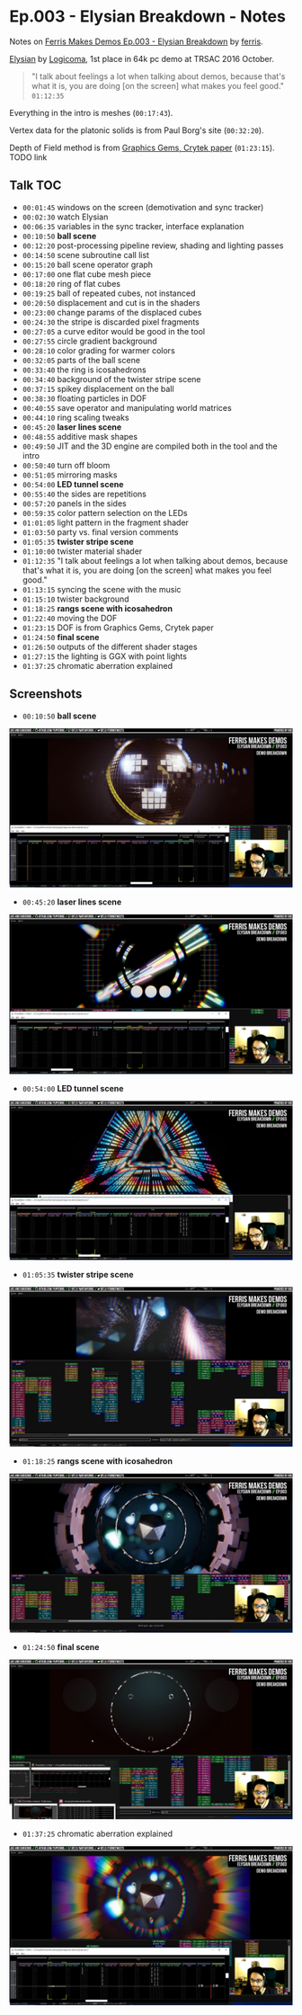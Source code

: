 # Ep.003 - Elysian Breakdown - Notes

Notes on [Ferris Makes Demos Ep.003 - Elysian Breakdown][talk] by [ferris](https://github.com/yupferris).

[Elysian][elysian] by [Logicoma][LGC], 1st place in 64k pc demo at TRSAC 2016 October.

>  "I talk about feelings a lot when talking about demos, because that's what it is, you are doing [on the screen] what makes you feel good." `01:12:35`

Everything in the intro is meshes (`00:17:43`). 

Vertex data for the platonic solids is from Paul Borg's site (`00:32:20`).

Depth of Field method is from [Graphics Gems, Crytek paper][crytek-paper] (`01:23:15`). TODO link

[talk]: https://www.youtube.com/watch?v=DcsesTY6AxI

[LGC]: http://www.pouet.net/groups.php?which=12638

[elysian]: http://www.pouet.net/prod.php?which=68375

[crytek-paper]: http://www.crytek.com/download/Sousa_Graphics_Gems_CryENGINE3.pdf

## Talk TOC

- `00:01:45` windows on the screen (demotivation and sync tracker)
- `00:02:30` watch Elysian
- `00:06:35` variables in the sync tracker, interface explanation
- `00:10:50` **ball scene**
- `00:12:20` post-processing pipeline review, shading and lighting passes
- `00:14:50` scene subroutine call list
- `00:15:20` ball scene operator graph
- `00:17:00` one flat cube mesh piece
- `00:18:20` ring of flat cubes
- `00:19:25` ball of repeated cubes, not instanced
- `00:20:50` displacement and cut is in the shaders
- `00:23:00` change params of the displaced cubes
- `00:24:30` the stripe is discarded pixel fragments
- `00:27:05` a curve editor would be good in the tool
- `00:27:55` circle gradient background
- `00:28:10` color grading for warmer colors
- `00:32:05` parts of the ball scene
- `00:33:40` the ring is icosahedrons
- `00:34:40` background of the twister stripe scene
- `00:37:15` spikey displacement on the ball
- `00:38:30` floating particles in DOF
- `00:40:55` save operator and manipulating world matrices
- `00:44:10` ring scaling tweaks
- `00:45:20` **laser lines scene**
- `00:48:55` additive mask shapes
- `00:49:50` JIT and the 3D engine are compiled both in the tool and the intro
- `00:50:40` turn off bloom
- `00:51:05` mirroring masks
- `00:54:00` **LED tunnel scene**
- `00:55:40` the sides are repetitions
- `00:57:20` panels in the sides
- `00:59:35` color pattern selection on the LEDs
- `01:01:05` light pattern in the fragment shader
- `01:03:50` party vs. final version comments
- `01:05:35` **twister stripe scene**
- `01:10:00` twister material shader
- `01:12:35` "I talk about feelings a lot when talking about demos, because that's what it is, you are doing [on the screen] what makes you feel good."
- `01:13:15` syncing the scene with the music
- `01:15:10` twister background
- `01:18:25` **rangs scene with icosahedron**
- `01:22:40` moving the DOF
- `01:23:15` DOF is from Graphics Gems, Crytek paper
- `01:24:50` **final scene**
- `01:26:50` outputs of the different shader stages
- `01:27:15` the lighting is GGX with point lights
- `01:37:25` chromatic aberration explained

## Screenshots

- `00:10:50` **ball scene**

![ball scene](./assets/ep003/ball-scene.png)

- `00:45:20` **laser lines scene**

![laser lines scene](./assets/ep003/laser-lines-scene.png)

- `00:54:00` **LED tunnel scene**

![LED tunnel scene](./assets/ep003/led-tunnel-scene.png)

- `01:05:35` **twister stripe scene**

![twister stripe scene](./assets/ep003/twister-stripe-scene.png)

- `01:18:25` **rangs scene with icosahedron**

![rangs scene](./assets/ep003/rangs-scene.png)

- `01:24:50` **final scene**

![final scene](./assets/ep003/final-scene.png)

- `01:37:25` chromatic aberration explained

![chromatic aberration](./assets/ep003/chromatic-aberration.png)
